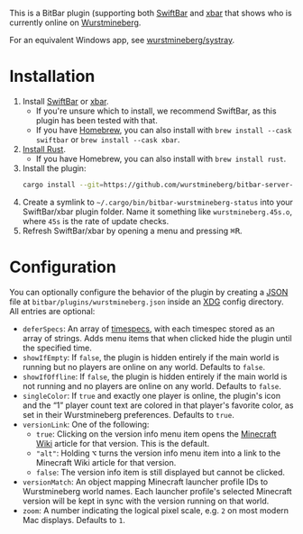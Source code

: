 This is a BitBar plugin (supporting both [SwiftBar](https://swiftbar.app/) and [xbar](https://xbarapp.com/) that shows who is currently online on [Wurstmineberg](https://wurstmineberg.de/).

For an equivalent Windows app, see [wurstmineberg/systray](https://github.com/wurstmineberg/systray).

# Installation

1. Install [SwiftBar](https://swiftbar.app/) or [xbar](https://xbarapp.com/).
    * If you're unsure which to install, we recommend SwiftBar, as this plugin has been tested with that.
    * If you have [Homebrew](https://brew.sh/), you can also install with `brew install --cask swiftbar` or `brew install --cask xbar`.
2. [Install Rust](https://www.rust-lang.org/tools/install).
    * If you have Homebrew, you can also install with `brew install rust`.
3. Install the plugin:
    ```sh
    cargo install --git=https://github.com/wurstmineberg/bitbar-server-status --branch=main
    ```
4. Create a symlink to `~/.cargo/bin/bitbar-wurstmineberg-status` into your SwiftBar/xbar plugin folder. Name it something like `wurstmineberg.45s.o`, where `45s` is the rate of update checks.
5. Refresh SwiftBar/xbar by opening a menu and pressing <kbd>⌘</kbd><kbd>R</kbd>.

# Configuration

You can optionally configure the behavior of the plugin by creating a [JSON](https://json.org/) file at `bitbar/plugins/wurstmineberg.json` inside an [XDG](https://specifications.freedesktop.org/basedir-spec/basedir-spec-latest.html) config directory. All entries are optional:

* `deferSpecs`: An array of [timespecs](https://github.com/fenhl/timespec#readme), with each timespec stored as an array of strings. Adds menu items that when clicked hide the plugin until the specified time.
* `showIfEmpty`: If `false`, the plugin is hidden entirely if the main world is running but no players are online on any world. Defaults to `false`.
* `showIfOffline`: If `false`, the plugin is hidden entirely if the main world is not running and no players are online on any world. Defaults to `false`.
* `singleColor`: If `true` and exactly one player is online, the plugin's icon and the “1” player count text are colored in that player's favorite color, as set in their Wurstmineberg preferences. Defaults to `true`.
* `versionLink`: One of the following:
    * `true`: Clicking on the version info menu item opens the [Minecraft Wiki](https://minecraft.fandom.com/) article for that version. This is the default.
    * `"alt"`: Holding <kbd>⌥</kbd> turns the version info menu item into a link to the Minecraft Wiki article for that version.
    * `false`: The version info item is still displayed but cannot be clicked.
* `versionMatch`: An object mapping Minecraft launcher profile IDs to Wurstmineberg world names. Each launcher profile's selected Minecraft version will be kept in sync with the version running on that world.
* `zoom`: A number indicating the logical pixel scale, e.g. `2` on most modern Mac displays. Defaults to `1`.
